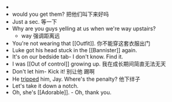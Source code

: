 -
- would you get them? 把他们叫下来好吗
- Just a sec.  等一下
- Why are you guys yelling at us when we're way upstairs?
	- way 强调距离远
- You're not wearing that [[Outfit]]. 你不能穿这套衣服出门
- Luke got his head stuck in the [[Bannister]] again.
- It's on our bedside tab- I don't know. Find it.
- I was [[Out of control]] growing up. 我在成长期间简直无法无天
- Don't let him- Kick it! 别让他 踢啊
- He [tripped]([[Trip]]) him, Jay. Where's the penalty? 他下绊子
- Let's take it down a notch.
- Oh, she's [[Adorable]]. - Oh, thank you.